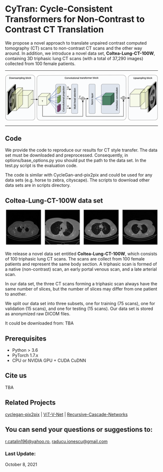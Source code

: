 #  CyTran: Cycle-Consistent Transformers for Non-Contrast to Contrast CT Translation                                                                                    

We propose a novel approach to translate unpaired contrast computed tomography (CT) scans 
to non-contrast CT scans and the other way around. 
In addition, we introduce a novel data set, **Coltea-Lung-CT-100W**, containing 3D triphasic 
lung CT scans (with a total of 37,290 images) collected from 100 female patients.

-----------------------------------------

![map](resources/cytran_figure.png)

-----------------------------------------
## Code

We provide the code to reproduce our results for CT style transfer. 
The data set must be downloaded and preprocessed. 
Consequently, in options/base_options.py you should put the path to the data set.
In the test.py script is the evaluation code.

The code is similar with CycleGan-and-pix2pix and could be used for any data sets (e.g. horse to zebra, cityscape).
The scripts to download other data sets are in scripts directory.



## Coltea-Lung-CT-100W data set

![map](resources/ct_examples.png)

We release a novel data set entitled **Coltea-Lung-CT-100W**, which consists of 100 triphasic lung CT scans. 
The scans are collect from 100 female patients and represent the same body section. 
A triphasic scan is formed of a native (non-contrast) scan, an early portal venous scan, and a late arterial scan. 

In our data set, the three CT scans forming a triphasic scan always have the same number of slices, 
but the number of slices may differ from one patient to another. 

We split our data set into three subsets, one for training (75 scans), one for validation (15 scans), 
and one for testing (15 scans). Our data set is stored as anonymized raw DICOM files.

It could be downloaded from: TBA

## Prerequisites
- Python > 3.6
- PyTorch 1.7.x
- CPU or NVIDIA GPU + CUDA CuDNN

## Cite us

TBA

## Related Projects
[cyclegan-pix2pix](https://github.com/junyanz/pytorch-CycleGAN-and-pix2pix) |
[ViT-V-Net](https://github.com/junyuchen245/ViT-V-Net_for_3D_Image_Registration_Pytorch) |
[Recursive-Cascade-Networks](https://github.com/microsoft/Recursive-Cascaded-Networks) <br>

## You can send your questions or suggestions to: 
r.catalin196@yahoo.ro, raducu.ionescu@gmail.com

### Last Update:
October 8, 2021